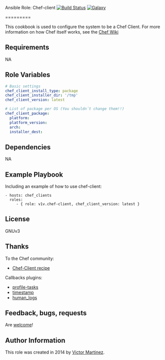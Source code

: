 Ansible Role: Chef-client  [![Build Status](https://travis-ci.org/v1v/ansible-role-chef-client.svg?branch=master)](https://travis-ci.org/v1v/ansible-role-chef-client) [![Galaxy](http://img.shields.io/badge/galaxy-v1v.chef-client.svg?style=flat-square)](https://galaxy.ansible.com/list#/roles/2267)

=========

This cookbook is used to configure the system to be a Chef Client. For more information on how Chef itself works, see the [Chef Wiki](http://wiki.opscode.com)

Requirements
------------

NA

Role Variables
--------------

```yaml
# Basic settings
chef_client_install_type: package
chef_client_installer_dir: '/tmp'
chef_client_version: latest

# List of package per OS (You shouldn´t change them!!)
chef_client_package:
  platform:
  platform_version:
  arch:
  installer_dest:
```

Dependencies
------------

NA

Example Playbook
----------------

Including an example of how to use chef-client:

    - hosts: chef_clients
      roles:
         - { role: v1v.chef-client, chef_client_version: latest }

License
-------

GNUv3

Thanks
------

To the Chef community:
- [Chef-Client recipe](https://github.com/opscode-cookbooks/chef-client)

Callbacks plugins:
- [profile-tasks](https://github.com/jlafon/ansible-profile)
- [timestamp](https://github.com/ginsys/ansible-plugins)
- [human_logs](https://github.com/ginsys/ansible-plugins)

Feedback, bugs, requests
------------------------

Are [welcome](https://github.com/v1v/ansible-role-chef-client/issues)!

Author Information
------------------

This role was created in 2014 by [Victor Martinez](http://uk.linkedin.com/in/victormartinezrubio).
